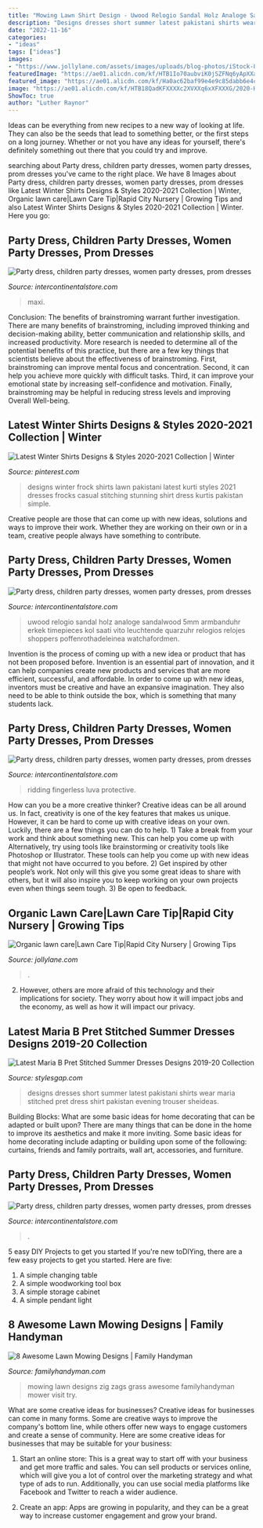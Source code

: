 ```yaml
---
title: "Mowing Lawn Shirt Design - Uwood Relogio Sandal Holz Analoge Sandalwood 5mm Armbanduhr Erkek Timepieces Kol Saati Vito Leuchtende Quarzuhr Relogios Relojes Shoppers Poffenrothadeleinea Watchafordmen"
description: "Designs dresses short summer latest pakistani shirts wear maria stitched pret dress shirt pakistan evening trouser sheideas"
date: "2022-11-16"
categories:
- "ideas"
tags: ["ideas"]
images:
- "https://www.jollylane.com/assets/images/uploads/blog-photos/iStock-869834632.jpg"
featuredImage: "https://ae01.alicdn.com/kf/HTB1Io70aubviK0jSZFNq6yApXXaI.jpg"
featured_image: "https://ae01.alicdn.com/kf/Ha0ac62baf99e4e9c85dabb6e4cebaa68p/Long-Tulle-Bridesmaid-Dress-Candy-Color-Elegant-Dress-Women-for-Wedding-Party-Junior-Bridesmaid-Dresses-Plus.jpg_640x640.jpg"
image: "https://ae01.alicdn.com/kf/HTB18QadKFXXXXc2XVXXq6xXFXXXG/2020-Hot-Sell-Men-Dress-Watch-QUartz-UWOOD-Mens-Wooden-Watch-Wood-Wrist-Watches-men-Natural.jpg_640x640.jpg"
ShowToc: true
author: "Luther Raynor"
---
```



Ideas can be everything from new recipes to a new way of looking at life. They can also be the seeds that lead to something better, or the first steps on a long journey. Whether or not you have any ideas for yourself, there's definitely something out there that you could try and improve.

	

		
searching about Party dress, children party dresses, women party dresses, prom dresses you've came to the right place. We have 8 Images about Party dress, children party dresses, women party dresses, prom dresses like Latest Winter Shirts Designs &amp; Styles 2020-2021 Collection | Winter, Organic lawn care|Lawn Care Tip|Rapid City Nursery | Growing Tips and also Latest Winter Shirts Designs &amp; Styles 2020-2021 Collection | Winter. Here you go:
		
    
## Party Dress, Children Party Dresses, Women Party Dresses, Prom Dresses

<img loading=lazy src="https://ae01.alicdn.com/kf/Ha0ac62baf99e4e9c85dabb6e4cebaa68p/Long-Tulle-Bridesmaid-Dress-Candy-Color-Elegant-Dress-Women-for-Wedding-Party-Junior-Bridesmaid-Dresses-Plus.jpg_640x640.jpg" onerror="this.onerror=null;this.src='https://tse1.mm.bing.net/th?id=OIP.SbpDDCX42FvaSojTA2wyIQAAAA&amp;pid=15.1';" alt="Party dress, children party dresses, women party dresses, prom dresses">

_Source: intercontinentalstore.com_

>maxi. 

	

Conclusion: The benefits of brainstroming warrant further investigation.
There are many benefits of brainstroming, including improved thinking and decision-making ability, better communication and relationship skills, and increased productivity. More research is needed to determine all of the potential benefits of this practice, but there are a few key things that scientists believe about the effectiveness of brainstroming. First, brainstroming can improve mental focus and concentration. Second, it can help you achieve more quickly with difficult tasks. Third, it can improve your emotional state by increasing self-confidence and motivation. Finally, brainstroming may be helpful in reducing stress levels and improving Overall Well-being.

    
## Latest Winter Shirts Designs &amp; Styles 2020-2021 Collection | Winter

<img loading=lazy src="https://i.pinimg.com/736x/5e/ce/d6/5eced6b4f22fb8baaa6a8b86c58b5aaf.jpg" onerror="this.onerror=null;this.src='https://tse1.mm.bing.net/th?id=OIP.OCu-zTS9u5pi_Rn3cj2GAwHaLH&amp;pid=15.1';" alt="Latest Winter Shirts Designs &amp; Styles 2020-2021 Collection | Winter">

_Source: pinterest.com_

>designs winter frock shirts lawn pakistani latest kurti styles 2021 dresses frocks casual stitching stunning shirt dress kurtis pakistan simple. 

	

Creative people are those that can come up with new ideas, solutions and ways to improve their work. Whether they are working on their own or in a team, creative people always have something to contribute.

    
## Party Dress, Children Party Dresses, Women Party Dresses, Prom Dresses

<img loading=lazy src="https://ae01.alicdn.com/kf/HTB18QadKFXXXXc2XVXXq6xXFXXXG/2020-Hot-Sell-Men-Dress-Watch-QUartz-UWOOD-Mens-Wooden-Watch-Wood-Wrist-Watches-men-Natural.jpg_640x640.jpg" onerror="this.onerror=null;this.src='https://tse1.mm.bing.net/th?id=OIP.NLeIUAMVtRseuErD24K_lQAAAA&amp;pid=15.1';" alt="Party dress, children party dresses, women party dresses, prom dresses">

_Source: intercontinentalstore.com_

>uwood relogio sandal holz analoge sandalwood 5mm armbanduhr erkek timepieces kol saati vito leuchtende quarzuhr relogios relojes shoppers poffenrothadeleinea watchafordmen. 

	

Invention is the process of coming up with a new idea or product that has not been proposed before. Invention is an essential part of innovation, and it can help companies create new products and services that are more efficient, successful, and affordable. In order to come up with new ideas, inventors must be creative and have an expansive imagination. They also need to be able to think outside the box, which is something that many students lack.

    
## Party Dress, Children Party Dresses, Women Party Dresses, Prom Dresses

<img loading=lazy src="https://ae01.alicdn.com/kf/HTB1Io70aubviK0jSZFNq6yApXXaI.jpg" onerror="this.onerror=null;this.src='https://tse1.mm.bing.net/th?id=OIP.2Bve5iPOs4nLC5xsLOsq-wHaEe&amp;pid=15.1';" alt="Party dress, children party dresses, women party dresses, prom dresses">

_Source: intercontinentalstore.com_

>ridding fingerless luva protective. 

	

How can you be a more creative thinker?
Creative ideas can be all around us. In fact, creativity is one of the key features that makes us unique. However, it can be hard to come up with creative ideas on your own. Luckily, there are a few things you can do to help. 1) Take a break from your work and think about something new. This can help you come up with Alternatively, try using tools like brainstorming or creativity tools like Photoshop or Illustrator. These tools can help you come up with new ideas that might not have occurred to you before. 2) Get inspired by other people’s work. Not only will this give you some great ideas to share with others, but it will also inspire you to keep working on your own projects even when things seem tough. 3) Be open to feedback.

    
## Organic Lawn Care|Lawn Care Tip|Rapid City Nursery | Growing Tips

<img loading=lazy src="https://www.jollylane.com/assets/images/uploads/blog-photos/iStock-869834632.jpg" onerror="this.onerror=null;this.src='https://tse3.mm.bing.net/th?id=OIP.weRzgWOX7jX7rmJ37vIn1gHaE8&amp;pid=15.1';" alt="Organic lawn care|Lawn Care Tip|Rapid City Nursery | Growing Tips">

_Source: jollylane.com_

>. 

	

2. However, others are more afraid of this technology and their implications for society. They worry about how it will impact jobs and the economy, as well as how it will impact our privacy. 

    
## Latest Maria B Pret Stitched Summer Dresses Designs 2019-20 Collection

<img loading=lazy src="https://www.stylesgap.com/wp-content/uploads/2014/01/Evening-wear-Latest-Maria-B-Pret-Stitched-Summer-Dresses-Designs-2018-13.jpg" onerror="this.onerror=null;this.src='https://tse1.mm.bing.net/th?id=OIP.Qjl6AU5Ur6CPTKAwsZvxTgHaLH&amp;pid=15.1';" alt="Latest Maria B Pret Stitched Summer Dresses Designs 2019-20 Collection">

_Source: stylesgap.com_

>designs dresses short summer latest pakistani shirts wear maria stitched pret dress shirt pakistan evening trouser sheideas. 

	

Building Blocks: What are some basic ideas for home decorating that can be adapted or built upon?
There are many things that can be done in the home to improve its aesthetics and make it more inviting. Some basic ideas for home decorating include adapting or building upon some of the following: curtains, friends and family portraits, wall art, accessories, and furniture.

    
## Party Dress, Children Party Dresses, Women Party Dresses, Prom Dresses

<img loading=lazy src="https://ae01.alicdn.com/kf/H6bf97d9c565c407b8620c39a9fd53fc8o.jpg" onerror="this.onerror=null;this.src='https://tse1.mm.bing.net/th?id=OIP.m-HUe8-uGeuuEAw-dIjpTAHaHa&amp;pid=15.1';" alt="Party dress, children party dresses, women party dresses, prom dresses">

_Source: intercontinentalstore.com_

>. 

	

5 easy DIY Projects to get you started
If you're new toDIYing, there are a few easy projects to get you started. Here are five: 
1. A simple changing table 
2. A simple woodworking tool box 
3. A simple storage cabinet 
4. A simple pendant light 

    
## 8 Awesome Lawn Mowing Designs | Family Handyman

<img loading=lazy src="https://www.familyhandyman.com/wp-content/uploads/2019/03/shutterstock_1315361108-Zig-Zags.jpg" onerror="this.onerror=null;this.src='https://tse1.mm.bing.net/th?id=OIP.w32llnIz0hezDteM2bJzSAHaHa&amp;pid=15.1';" alt="8 Awesome Lawn Mowing Designs | Family Handyman">

_Source: familyhandyman.com_

>mowing lawn designs zig zags grass awesome familyhandyman mower visit try. 

	

What are some creative ideas for businesses?
Creative ideas for businesses can come in many forms. Some are creative ways to improve the company's bottom line, while others offer new ways to engage customers and create a sense of community. Here are some creative ideas for businesses that may be suitable for your business:
1. Start an online store: This is a great way to start off with your business and get more traffic and sales. You can sell products or services online, which will give you a lot of control over the marketing strategy and what type of ads to run. Additionally, you can use social media platforms like Facebook and Twitter to reach a wider audience.

2. Create an app: Apps are growing in popularity, and they can be a great way to increase customer engagement and grow your brand.

